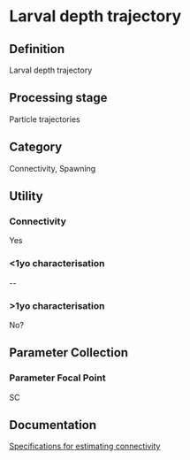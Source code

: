 # Larval depth trajectory
<!-- 
{: .no_toc .text-delta }
* TOC
{:toc} -->

## Definition

Larval depth trajectory

## Processing stage

Particle trajectories 

## Category

Connectivity, Spawning

## Utility 
### Connectivity

Yes

### <1yo characterisation

--

### >1yo characterisation

No?

## Parameter Collection
### Parameter Focal Point

SC

## Documentation

[Specifications for estimating connectivity](https://aimsgovau.sharepoint.com/:w:/r/sites/RRAPMDS/_layouts/15/Doc.aspx?sourcedoc=%7B3C80B081-E4F6-4C04-A988-8C11FEBE20E5%7D&file=Connectivity_parameters_SC.docx)
